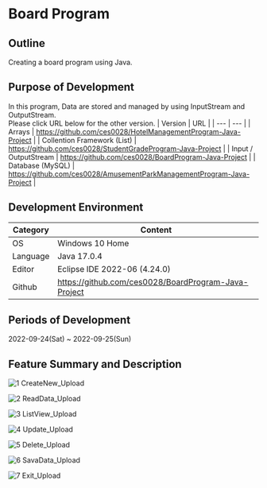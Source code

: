 # Board Program

## Outline
Creating a board program using Java.

## Purpose of Development
In this program, Data are stored and managed by using InputStream and OutputStream.
<br/>Please click URL below for the other version.
| Version | URL |
| --- | --- |
| Arrays | https://github.com/ces0028/HotelManagementProgram-Java-Project |
| Collention Framework (List) | https://github.com/ces0028/StudentGradeProgram-Java-Project |
| Input / OutputStream | https://github.com/ces0028/BoardProgram-Java-Project |
| Database (MySQL) | https://github.com/ces0028/AmusementParkManagementProgram-Java-Project |

## Development Environment
| Category | Content |
| --- | --- |
| OS | Windows 10 Home |
| Language | Java 17.0.4 |
| Editor | Eclipse IDE 2022-06 (4.24.0) |
| Github | https://github.com/ces0028/BoardProgram-Java-Project |

## Periods of Development
2022-09-24(Sat) ~ 2022-09-25(Sun)

## Feature Summary and Description
![1  CreateNew_Upload](https://user-images.githubusercontent.com/115549424/196040636-7ce1b9a1-2cde-4c95-9b70-d83c24916e8c.png)

![2  ReadData_Upload](https://user-images.githubusercontent.com/115549424/196040637-8b466934-b882-41db-a607-e1742d8b8606.png)

![3  ListView_Upload](https://user-images.githubusercontent.com/115549424/196040639-01f0bd3c-a1db-408a-8f0d-69bdfac0a31a.png)

![4  Update_Upload](https://user-images.githubusercontent.com/115549424/196040640-5fc29d3d-f075-4980-8037-f66ac82d4598.png)

![5  Delete_Upload](https://user-images.githubusercontent.com/115549424/196040641-30e1443d-4811-4836-8c57-6aad58dcf320.png)

![6  SavaData_Upload](https://user-images.githubusercontent.com/115549424/196040643-91c55d24-c118-4eba-9e9f-0dcfd1c2373f.png)

![7  Exit_Upload](https://user-images.githubusercontent.com/115549424/196040644-03532835-3130-4fd5-9564-27c63ebb9427.png)
